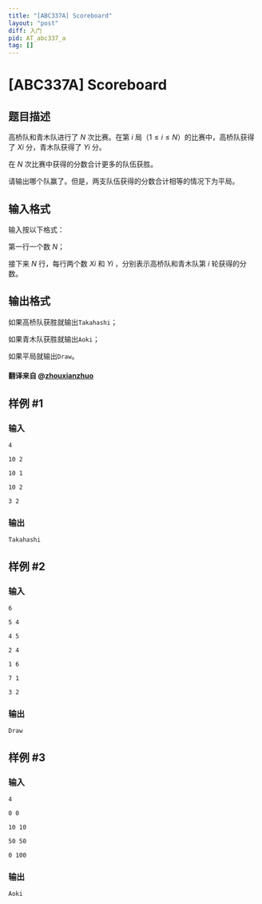 ```yaml
---
title: "[ABC337A] Scoreboard"
layout: "post"
diff: 入门
pid: AT_abc337_a
tag: []
---
```


# [ABC337A] Scoreboard

## 题目描述

高桥队和青木队进行了 $N$ 次比赛。在第 $i$ 局$（1\leq i\leq N）$的比赛中，高桥队获得了 $Xi$ 分，青木队获得了 $Yi$ 分。

在 $N$ 次比赛中获得的分数合计更多的队伍获胜。

请输出哪个队赢了。但是，两支队伍获得的分数合计相等的情况下为平局。

## 输入格式

输入按以下格式：

第一行一个数 $N$；

接下来 $N$ 行，每行两个数 $Xi$ 和 $Yi$ ，分别表示高桥队和青木队第 $i$ 轮获得的分数。

## 输出格式

如果高桥队获胜就输出```Takahashi```；

如果青木队获胜就输出```Aoki```；

如果平局就输出```Draw```。
#### 翻译来自 @[zhouxianzhuo](https://www.luogu.com.cn/user/1020186)

## 样例 #1

### 输入

```
4
10 2
10 1
10 2
3 2
```

### 输出

```
Takahashi
```

## 样例 #2

### 输入

```
6
5 4
4 5
2 4
1 6
7 1
3 2
```

### 输出

```
Draw
```

## 样例 #3

### 输入

```
4
0 0
10 10
50 50
0 100
```

### 输出

```
Aoki
```

